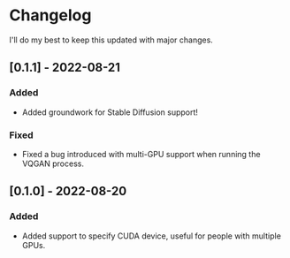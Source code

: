 # Changelog

I'll do my best to keep this updated with major changes.


## [0.1.1] - 2022-08-21
### Added
- Added groundwork for Stable Diffusion support!  
### Fixed
- Fixed a bug introduced with multi-GPU support when running the VQGAN process.

## [0.1.0] - 2022-08-20
### Added
- Added support to specify CUDA device, useful for people with multiple GPUs.
